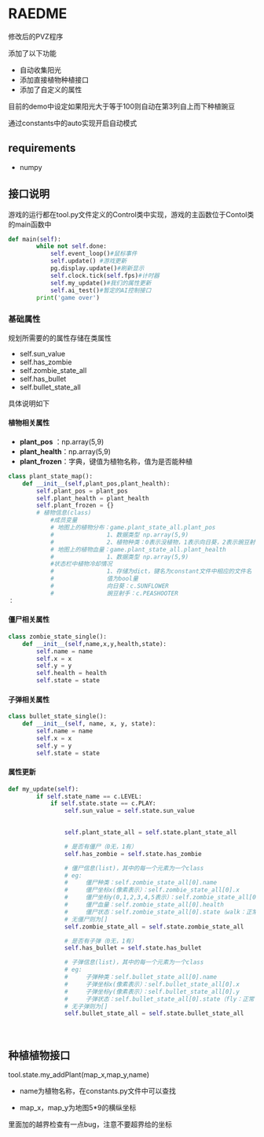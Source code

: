 # RAEDME

修改后的PVZ程序

添加了以下功能

* 自动收集阳光
* 添加直接植物种植接口
* 添加了自定义的属性

目前的demo中设定如果阳光大于等于100则自动在第3列自上而下种植豌豆

通过constants中的auto实现开启自动模式

## requirements

* numpy

## 接口说明

游戏的运行都在tool.py文件定义的Control类中实现，游戏的主函数位于Contol类的main函数中

```python
def main(self):
        while not self.done:
            self.event_loop()#鼠标事件
            self.update() #游戏更新
            pg.display.update()#刷新显示
            self.clock.tick(self.fps)#计时器
            self.my_update()#我们的属性更新
            self.ai_test()#暂定的AI控制接口
        print('game over')
```

### 基础属性

规划所需要的的属性存储在类属性

* self.sun_value
* self.has_zombie 
* self.zombie_state_all 
* self.has_bullet 
* self.bullet_state_all  

具体说明如下

#### 植物相关属性

* **plant_pos**  ：np.array(5,9)
* **plant_health**：np.array(5,9)
* **plant_frozen**：字典，键值为植物名称，值为是否能种植

```python
class plant_state_map():
    def __init__(self,plant_pos,plant_health):
        self.plant_pos = plant_pos
        self.plant_health = plant_health
        self.plant_frozen = {}
        # 植物信息(class)
            #成员变量
            # 地图上的植物分布：game.plant_state_all.plant_pos
            #               1、数据类型 np.array(5,9)
            #               2、植物种类：0表示没植物，1表示向日葵，2表示豌豆射手
            # 地图上的植物血量：game.plant_state_all.plant_health
            #               1、数据类型 np.array(5,9) 
            #状态栏中植物冷却情况
            #				1、存储为dict，键名为constant文件中相应的文件名
            #				值为bool量
            #				向日葵：c.SUNFLOWER
            #				豌豆射手：c.PEASHOOTER 
：
```

#### 僵尸相关属性

```python
class zombie_state_single():
    def __init__(self,name,x,y,health,state):
        self.name = name
        self.x = x
        self.y = y
        self.health = health
        self.state = state
```



#### 子弹相关属性

```python
class bullet_state_single():
    def __init__(self, name, x, y, state):
        self.name = name
        self.x = x
        self.y = y
        self.state = state
```



#### 属性更新

```python
def my_update(self):
        if self.state_name == c.LEVEL:
            if self.state.state == c.PLAY:
                self.sun_value = self.state.sun_value

                
                self.plant_state_all = self.state.plant_state_all

                # 是否有僵尸（0无，1有）
                self.has_zombie = self.state.has_zombie

                # 僵尸信息(list)，其中的每一个元素为一个class
                # eg:
                #     僵尸种类：self.zombie_state_all[0].name
                #     僵尸坐标x(像素表示）：self.zombie_state_all[0].x
                #     僵尸坐标y(0,1,2,3,4,5表示）：self.zombie_state_all[0].y
                #     僵尸血量：self.zombie_state_all[0].health
                #     僵尸状态：self.zombie_state_all[0].state（walk：正常行走；attack：被攻击）
                # 无僵尸则为[]
                self.zombie_state_all = self.state.zombie_state_all

                # 是否有子弹（0无，1有）
                self.has_bullet = self.state.has_bullet

                # 子弹信息(list)，其中的每一个元素为一个class
                # eg:
                #     子弹种类：self.bullet_state_all[0].name
                #     子弹坐标x(像素表示）：self.bullet_state_all[0].x
                #     子弹坐标y(像素表示）：self.bullet_state_all[0].y
                #     子弹状态：self.bullet_state_all[0].state（fly：正常飞行；explode：击中目标）
                # 无子弹则为[]
                self.bullet_state_all = self.state.bullet_state_all
```

​    

##  种植植物接口

tool.state.my_addPlant(map_x,map_y,name)

* name为植物名称，在constants.py文件中可以查找

* map_x，map_y为地图5*9的横纵坐标

里面加的越界检查有一点bug，注意不要超界给的坐标



